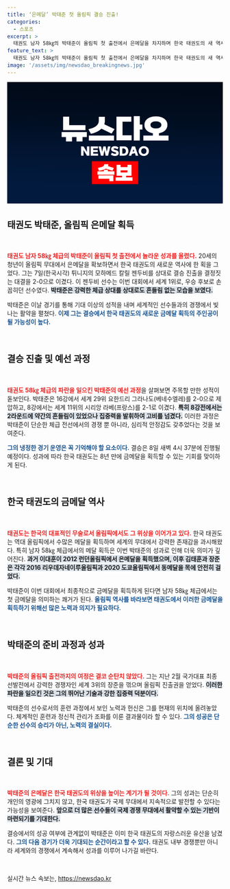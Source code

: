 ```yaml
---
title: ‘은메달’ 박태준 첫 올림픽 결승 진출!
categories:
  - 스포츠
excerpt: >
  태권도 남자 58㎏의 박태준이 올림픽 첫 출전에서 은메달을 차지하며 한국 태권도의 새 역사에 도전합니다! 결승에서 금메달을 추가하면 8년 만의 쾌거! 과연 박태준의 다음 행보는?
feature_text: >
  태권도 남자 58㎏의 박태준이 올림픽 첫 출전에서 은메달을 차지하며 한국 태권도의 새 역사에 도전합니다! 결승에서 금메달을 추가하면 8년 만의 쾌거! 과연 박태준의 다음 행보는?
image: '/assets/img/newsdao_breakingnews.jpg'
---
```


<p><img src="/assets/img/newsdao_breakingnews.jpg" alt="bookingtag 속보" /></p>

<h2 data-ke-size="size26">태권도 박태준, 올림픽 은메달 획득</h2>

<p data-ke-size="size16">&nbsp;</p>

<p><b><span style="color: #ee2323;">태권도 남자 58㎏ 체급의 박태준이 올림픽 첫 출전에서 놀라운 성과를 올렸다.</span></b> 20세의 청년이 올림픽 무대에서 은메달을 확보하면서 한국 태권도의 새로운 역사에 한 획을 그었다. 그는 7일(한국시각) 튀니지의 모하메드 칼릴 젠두비를 상대로 결승 진출을 결정짓는 대결을 2-0으로 이겼다. 이 젠두비 선수는 이번 대회에서 세계 1위로, 우승 후보로 손꼽히던 선수였다. <b><span style="background-color: #21538527;">박태준은 강력한 체급 상대를 상대로도 흔들림 없는 모습을 보였다.</span></b> </p>

<p>박태준은 이날 경기를 통해 기대 이상의 성적을 내며 세계적인 선수들과의 경쟁에서 빛나는 활약을 펼쳤다. <b><span style="color: #1a5490;">이제 그는 결승에서 한국 태권도의 새로운 금메달 획득의 주인공이 될 가능성이 높다.</span></b> </p>

<p data-ke-size="size16">&nbsp;</p>

<h2 data-ke-size="size26">결승 진출 및 예선 과정</h2>

<p data-ke-size="size16">&nbsp;</p>

<p><b><span style="color: #ee2323;">태권도 58㎏ 체급의 파란을 일으킨 박태준의 예선 과정</span></b>을 살펴보면 주목할 만한 성적이 돋보인다. 박태준은 16강에서 세계 29위 요한드리 그라나도(베네수엘레)를 2-0으로 제압하고, 8강에서는 세계 11위의 시리앙 라베(프랑스)를 2-1로 이겼다. <b><span style="background-color: #21538527;">특히 8강전에서는 2라운드에 약간의 흔들림이 있었으나 집중력을 발휘하여 고비를 넘겼다.</span></b> 이러한 과정은 박태준이 단순한 체급 전선에서의 경쟁 뿐 아니라, 심리적 안정감도 갖추었다는 것을 보여준다. </p>

<p><b><span style="color: #1a5490;">그의 냉정한 경기 운영은 꼭 기억해야 할 요소이다.</span></b> 결승은 8일 새벽 4시 37분에 진행될 예정이다. 성과에 따라 한국 태권도는 8년 만에 금메달을 획득할 수 있는 기회를 맞이하게 된다. </p>

<p data-ke-size="size16">&nbsp;</p>

<h2 data-ke-size="size26">한국 태권도의 금메달 역사</h2>

<p data-ke-size="size16">&nbsp;</p>

<p><b><span style="color: #ee2323;">태권도는 한국의 대표적인 무술로서 올림픽에서도 그 위상을 이어가고 있다.</span></b> 한국 태권도는 역대 올림픽에서 수많은 메달을 획득하며 세계의 무대에서 강력한 존재감을 과시해왔다. 특히 남자 58㎏ 체급에서의 메달 획득은 이번 박태준의 성과로 인해 더욱 의미가 깊어진다. <b><span style="background-color: #21538527;">과거 이대훈이 2012 런던올림픽에서 은메달을 획득했으며, 이후 김태훈과 장준은 각각 2016 리우데자네이루올림픽과 2020 도쿄올림픽에서 동메달을 목에 안전히 걸었다.</span></b></p>

<p>박태준이 이번 대회에서 최종적으로 금메달을 획득하게 된다면 남자 58㎏ 체급에서는 첫 금메달을 의미하는 쾌거가 된다. <b><span style="color: #1a5490;">올림픽 역사를 바라보면 태권도에서 이러한 금메달을 획득하기 위해선 많은 노력과 의지가 필요하다.</span></b> </p>

<p data-ke-size="size16">&nbsp;</p>

<h2 data-ke-size="size26">박태준의 준비 과정과 성과</h2>

<p data-ke-size="size16">&nbsp;</p>

<p><b><span style="color: #ee2323;">박태준의 올림픽 출전까지의 여정은 결코 순탄치 않았다.</span></b> 그는 지난 2월 국가대표 최종 선발전에서 강력한 경쟁자인 세계 3위의 장준을 꺾으며 올림픽 진출권을 얻었다. <b><span style="background-color: #21538527;">이러한 파란을 일으킨 것은 그의 뛰어난 기술과 강한 집중력 덕분이다.</span></b> </p>

<p>박태준의 선수로서의 훈련 과정에서 보인 노력과 헌신은 그를 현재의 위치에 올려놓았다. 체계적인 훈련과 정신적 관리가 조화를 이룬 결과물이라 할 수 있다. <b><span style="color: #1a5490;">그의 성공은 단순한 선수의 승리가 아닌, 노력의 결실이다.</span></b> </p>

<p data-ke-size="size16">&nbsp;</p>

<h2 data-ke-size="size26">결론 및 기대</h2>

<p data-ke-size="size16">&nbsp;</p>

<p><b><span style="color: #ee2323;">박태준의 은메달은 한국 태권도의 위상을 높이는 계기가 될 것이다.</span></b> 그의 성과는 단순히 개인의 영광에 그치지 않고, 한국 태권도가 국제 무대에서 지속적으로 발전할 수 있다는 가능성을 보여준다. <b><span style="background-color: #21538527;">앞으로 더 많은 선수들이 국제 경쟁 무대에서 활약할 수 있는 기반이 마련되기를 기대한다.</span></b> </p>

<p>결승에서의 성공 여부에 관계없이 박태준은 이미 한국 태권도의 자랑스러운 유산을 남겼다. <b><span style="color: #1a5490;">그의 다음 경기가 더욱 기대되는 순간이라고 할 수 있다.</span></b> 태권도 내부 경쟁뿐만 아니라 세계와의 경쟁에서 계속해서 성과를 이루어 나가길 바란다. </p>

<p data-ke-size="size16">&nbsp;</p>
실시간 뉴스 속보는, <a href="https://newsdao.kr" rel="dofollow">https://newsdao.kr</a>


